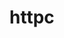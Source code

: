 # httpc

<!--

https://www.w3.org/Protocols/HTTP/1.0/spec.html
http://aimanhanna.com/concordia/comp445/index.htm
https://about.sourcegraph.com/go/gophercon-2018-implementing-a-network-protocol-in-go/

todo
- parsing should always look at the start
- use standard logger

 -->
